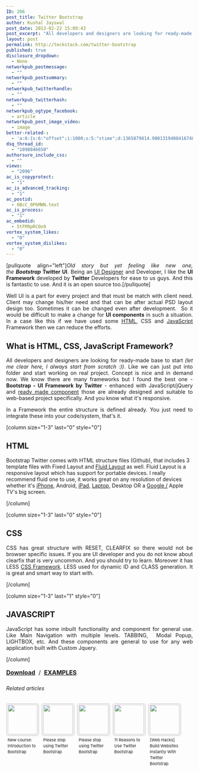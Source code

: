 ```yaml
---
ID: 206
post_title: Twitter Bootstrap
author: Kushal Jayswal
post_date: 2013-02-22 15:09:43
post_excerpt: "All developers and designers are looking for ready-made base to start (let me clear here, I always start from scratch :)). Like we can just put into folder and start working on actual project. Concept is nice and in demand now. We know there are many frameworks but I found the best one - Bootstrap Twitter - enhanced with JavaScript/jQuery and ready made component those are already designed and suitable to web. It's responsive too."
layout: post
permalink: http://teckstack.com/twitter-bootstrap
published: true
disclosure_dropdown:
  - None
networkpub_postmessage:
  - ""
networkpub_postsummary:
  - ""
networkpub_twitterhandle:
  - ""
networkpub_twitterhash:
  - ""
networkpub_ogtype_facebook:
  - article
networkpub_post_image_video:
  - image
better-related-:
  - 'a:6:{s:6:"offset";i:1000;s:5:"stime";d:1365879814.9001319408416748046875;s:7:"queries";i:15;i:206;a:43:{i:1618;d:194.4360504150390625;i:1590;d:271.94672840046433748284471221268177032470703125;i:1559;d:23.35355377197265625;i:1519;d:269.69688098835496248284471221268177032470703125;i:1352;d:85.8468170166015625;i:1323;d:220.61491077351121248284471221268177032470703125;i:1197;d:268.14182727741746248284471221268177032470703125;i:1104;d:82.6624908447265625;i:970;d:250.11895435261277498284471221268177032470703125;i:937;d:265.8612060546875;i:912;d:229.80975025105027498284471221268177032470703125;i:893;d:246.98297119140625;i:874;d:55.42010692380510050725206383503973484039306640625;i:846;d:242.78516834187058748284471221268177032470703125;i:792;d:230.5009307861328125;i:774;d:262.839691162109375;i:731;d:259.14924304890183748284471221268177032470703125;i:638;d:233.5956573486328125;i:641;d:182.6384735107421875;i:439;d:229.83221435546875;i:401;d:189.3375701904296875;i:340;d:307.081652371388599931378848850727081298828125;i:200;d:243.70774524616746248284471221268177032470703125;i:263;d:67.250810659156655901824706234037876129150390625;i:256;d:104.7570921699955732719899970106780529022216796875;i:240;d:90.617341383448177793979994021356105804443359375;i:220;d:93.97998305986510558795998804271221160888671875;i:193;d:67.385528564453125;i:181;d:88.8393065254643232719899970106780529022216796875;i:165;d:24.1800079345703125;i:154;d:23.079647064208984375;i:146;d:50.79888916015625;i:141;d:53.01424407958984375;i:134;d:68.93457794189453125;i:126;d:49.813690185546875;i:111;d:35.7480882248788560673347092233598232269287109375;i:99;d:10.19579792022705078125;i:88;d:49.686603546142578125;i:82;d:37.857540130615234375;i:78;d:7.83196544647216796875;i:48;d:12.18700122833251953125;i:42;d:30.643802642822265625;i:24;d:125.4505062463148448159699910320341587066650390625;}s:5:"etime";d:1365879814.9447739124298095703125;s:5:"ctime";i:1365879814;}'
dsq_thread_id:
  - "1098846650"
authorsure_include_css:
  - ""
views:
  - "2096"
ac_is_copyprotect:
  - "1"
ac_is_advanced_tracking:
  - "1"
ac_postid:
  - 6BcC_0P6MWN.text
ac_is_process:
  - "1"
ac_embedid:
  - 5tFM9pRCOo9
vortex_system_likes:
  - "0"
vortex_system_dislikes:
  - "0"
---
```

<p style="text-align: justify;">[pullquote align="left"]<em>Old story but yet feeling like new one, the </em><em><strong>Bootstrap </strong></em><strong>Twitter UI</strong>. Being an <a class="zem_slink" title="User interface" href="http://en.wikipedia.org/wiki/User_interface" target="_blank" rel="wikipedia">UI Designer</a> and Developer, I like the <strong>UI Framework</strong> developed by <strong>Twitter</strong> Developers for ease to us guys. And this is fantastic to use. And it is an open source too.[/pullquote]</p>
<p style="text-align: justify;">Well UI is a part for every project and that must be match with client need. Client may change his/her need and that can be after actual PSD layout design too. Sometimes it can be changed even after development.  So it would be difficult to make a change for <strong>UI components</strong> in such a situation. In a case like this if we have used some <a class="zem_slink" title="HTML" href="http://en.wikipedia.org/wiki/HTML" target="_blank" rel="wikipedia">HTML</a>, CSS and <a class="zem_slink" title="JavaScript" href="http://en.wikipedia.org/wiki/JavaScript" target="_blank" rel="wikipedia">JavaScript</a> Framework then we can reduce the efforts.</p>

<h2 style="text-align: justify;">What is HTML, CSS, JavaScript Framework?</h2>
<p style="text-align: justify;">All developers and designers are looking for ready-made base to start <em>(let me clear here, I always start from scratch :))</em>. Like we can just put into folder and start working on real project. Concept is nice and in demand now. We know there are many frameworks but I found the best one - <strong>Bootstrap - UI Framework by Twitter</strong> - enhanced with JavaScript/jQuery and <a class="zem_slink" title="Prefabrication" href="http://en.wikipedia.org/wiki/Prefabrication" target="_blank" rel="wikipedia">ready made component</a> those are already designed and suitable to web-based project specifically. And you know what it's responsive.</p>
<p style="text-align: justify;">In a Framework the entire structure is defined already. You just need to integrate these into your code/system, that's it.</p>
<p style="text-align: justify;">[column size="1-3" last="0" style="0"]</p>

<h2>HTML</h2>
Bootstrap Twitter comes with HTML structure files (Github), that includes 3 template files with Fixed Layout and <a class="zem_slink" title="Web design" href="http://en.wikipedia.org/wiki/Web_design" target="_blank" rel="wikipedia">Fluid Layout</a> as well. Fluid Layout is a responsive layout which has support for portable devices. I really recommend fluid one to use, it works great on any resolution of devices whether it's <a class="zem_slink" title="IPhone" href="http://en.wikipedia.org/wiki/IPhone" target="_blank" rel="wikipedia">iPhone</a>, Android, <a class="zem_slink" title="IPad" href="http://en.wikipedia.org/wiki/IPad" target="_blank" rel="wikipedia">iPad</a>, <a class="zem_slink" title="Laptop" href="http://shop.lenovo.com/us/laptops " target="_blank" rel="lenovo">Laptop</a>, Desktop OR a <a class="zem_slink" title="Google" href="http://google.com" target="_blank" rel="homepage">Google /</a> Apple TV's big screen.
<p style="text-align: justify;">[/column]</p>
<p style="text-align: justify;">[column size="1-3" last="0" style="0"]</p>

<h2 style="text-align: justify;"><strong>CSS</strong></h2>
<p style="text-align: justify;">CSS has great structure with RESET, CLEARFIX so there would not be browser specific issues. If you are UI developer and you do not know about clearfix that is very uncommon. And you should try to learn. Moreover it has LESS <a class="zem_slink" title="Cascading Style Sheets" href="http://en.wikipedia.org/wiki/Cascading_Style_Sheets" target="_blank" rel="wikipedia">CSS Framework</a>. LESS used for dynamic ID and CLASS generation. It is great and smart way to start with.</p>
<p style="text-align: justify;">[/column]</p>
<p style="text-align: justify;">[column size="1-3" last="1" style="0"]</p>

<h2 style="text-align: justify;"><strong>JAVASCRIPT</strong></h2>
<p style="text-align: justify;">JavaScript has some inbuilt functionality and component for general use. Like Main Navigation with multiple levels. TABBING,  Modal Popup, LIGHTBOX, etc. And these components are general to use for any web application built with Custom Jquery.</p>
<p style="text-align: justify;">[/column]</p>
<p style="text-align: justify;"><span style="line-height: 1.714285714; font-size: 1rem;"><strong><a title="Bootstrap from Twitter Developers" href="http://twitter.github.com/bootstrap/assets/bootstrap.zip" target="_blank">Download</a></strong>  /  </span><strong><a title="DEMO" href="http://twitter.github.com/bootstrap/getting-started.html#examples" target="_blank"><span style="line-height: 1.714285714; font-size: 1rem;">EXAMPLES</span></a></strong></p>
<p style="text-align: justify;">

</p>

<h6 class="zemanta-related-title" style="font-size: 1em;">Related articles</h6>
<ul class="zemanta-article-ul zemanta-article-ul-image" style="margin: 0; padding: 0; overflow: hidden;">
	<li class="zemanta-article-ul-li-image zemanta-article-ul-li" style="padding: 0; background: none; list-style: none; display: block; float: left; vertical-align: top; text-align: left; width: 84px; font-size: 11px; margin: 2px 10px 10px 2px;"><a style="box-shadow: 0px 0px 4px #999; padding: 2px; display: block; border-radius: 2px; text-decoration: none;" href="http://blog.pluralsight.com/2013/02/05/new-course-introduction-to-bootstrap/" target="_blank"><img style="padding: 0; margin: 0; border: 0; display: block; width: 80px; max-width: 100%;" alt="" src="http://www.teckstack.com/wp-content/uploads/2013/02/143303896_80_801.jpg" /></a><a style="display: block; overflow: hidden; text-decoration: none; line-height: 12pt; height: 80px; padding: 5px 2px 0 2px;" href="http://blog.pluralsight.com/2013/02/05/new-course-introduction-to-bootstrap/" target="_blank">New course: Introduction to Bootstrap</a></li>
	<li class="zemanta-article-ul-li-image zemanta-article-ul-li" style="padding: 0; background: none; list-style: none; display: block; float: left; vertical-align: top; text-align: left; width: 84px; font-size: 11px; margin: 2px 10px 10px 2px;"><a style="box-shadow: 0px 0px 4px #999; padding: 2px; display: block; border-radius: 2px; text-decoration: none;" href="http://css.dzone.com/articles/please-stop-using-twitter" target="_blank"><img style="padding: 0; margin: 0; border: 0; display: block; width: 80px; max-width: 100%;" alt="" src="http://www.teckstack.com/wp-content/uploads/2013/02/146942026_80_801.jpg" /></a><a style="display: block; overflow: hidden; text-decoration: none; line-height: 12pt; height: 80px; padding: 5px 2px 0 2px;" href="http://css.dzone.com/articles/please-stop-using-twitter" target="_blank">Please stop using Twitter Bootstrap</a></li>
	<li class="zemanta-article-ul-li-image zemanta-article-ul-li" style="padding: 0; background: none; list-style: none; display: block; float: left; vertical-align: top; text-align: left; width: 84px; font-size: 11px; margin: 2px 10px 10px 2px;"><a style="box-shadow: 0px 0px 4px #999; padding: 2px; display: block; border-radius: 2px; text-decoration: none;" href="http://notes.unwieldy.net/post/43508972396/please-stop-using-twitter-bootstrap" target="_blank"><img style="padding: 0; margin: 0; border: 0; display: block; width: 80px; max-width: 100%;" alt="" src="http://www.teckstack.com/wp-content/uploads/2013/02/noimg_9_80_801.jpg" /></a><a style="display: block; overflow: hidden; text-decoration: none; line-height: 12pt; height: 80px; padding: 5px 2px 0 2px;" href="http://notes.unwieldy.net/post/43508972396/please-stop-using-twitter-bootstrap" target="_blank">Please stop using Twitter Bootstrap</a></li>
	<li class="zemanta-article-ul-li-image zemanta-article-ul-li" style="padding: 0; background: none; list-style: none; display: block; float: left; vertical-align: top; text-align: left; width: 84px; font-size: 11px; margin: 2px 10px 10px 2px;"><a style="box-shadow: 0px 0px 4px #999; padding: 2px; display: block; border-radius: 2px; text-decoration: none;" href="http://www.sitepoint.com/11-reasons-to-use-twitter-bootstrap/" target="_blank"><img style="padding: 0; margin: 0; border: 0; display: block; width: 80px; max-width: 100%;" alt="" src="http://www.teckstack.com/wp-content/uploads/2013/02/136763947_80_801.jpg" /></a><a style="display: block; overflow: hidden; text-decoration: none; line-height: 12pt; height: 80px; padding: 5px 2px 0 2px;" href="http://www.sitepoint.com/11-reasons-to-use-twitter-bootstrap/" target="_blank">11 Reasons to Use Twitter Bootstrap</a></li>
	<li class="zemanta-article-ul-li-image zemanta-article-ul-li" style="padding: 0; background: none; list-style: none; display: block; float: left; vertical-align: top; text-align: left; width: 84px; font-size: 11px; margin: 2px 10px 10px 2px;"><a style="box-shadow: 0px 0px 4px #999; padding: 2px; display: block; border-radius: 2px; text-decoration: none;" href="http://crazzycool.blogspot.com/2013/02/web-hacks-build-websites-instantly-with.html" target="_blank"><img style="padding: 0; margin: 0; border: 0; display: block; width: 80px; max-width: 100%;" alt="" src="http://www.teckstack.com/wp-content/uploads/2013/02/145127415_80_801.jpg" /></a><a style="display: block; overflow: hidden; text-decoration: none; line-height: 12pt; height: 80px; padding: 5px 2px 0 2px;" href="http://crazzycool.blogspot.com/2013/02/web-hacks-build-websites-instantly-with.html" target="_blank">[Web Hacks] Build Websites Instantly With Twitter Bootstrap</a></li>
</ul>
&nbsp;
<div class="zemanta-pixie" style="margin-top: 10px; height: 15px;"><img class="zemanta-pixie-img" style="border: none; float: right;" alt="" src="http://img.zemanta.com/pixy.gif?x-id=3d141d65-1573-476f-86a9-7bae450ba59f" /></div>